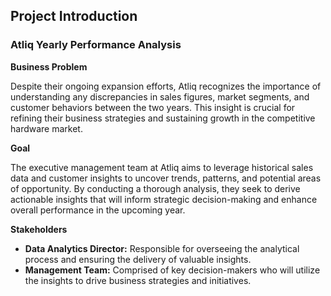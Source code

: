 ## **Project Introduction**

### **Atliq Yearly Performance Analysis**

**Business Problem**

Despite their ongoing expansion efforts, Atliq recognizes the importance of understanding any discrepancies in sales figures, market segments, and customer behaviors between the two years. This insight is crucial for refining their business strategies and sustaining growth in the competitive hardware market.

**Goal**

The executive management team at Atliq aims to leverage historical sales data and customer insights to uncover trends, patterns, and potential areas of opportunity. By conducting a thorough analysis, they seek to derive actionable insights that will inform strategic decision-making and enhance overall performance in the upcoming year.

**Stakeholders**

- **Data Analytics Director:** Responsible for overseeing the analytical process and ensuring the delivery of valuable insights.
- **Management Team:** Comprised of key decision-makers who will utilize the insights to drive business strategies and initiatives.
